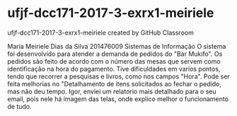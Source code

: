 # ufjf-dcc171-2017-3-exrx1-meiriele
ufjf-dcc171-2017-3-exrx1-meiriele created by GitHub Classroom

Maria Meiriele Dias da Silva 201476009 Sistemas de Informação
O sistema foi desenvolvido para atender a demanda de pedidos do "Bar Mukifo".
Os pedidos são feito de acordo com o número das mesas que servem como identificação na hora do pagamento.
Tive dificuldades em varios pontos, tendo que recorrer a pesquisas e livros, como nos campos "Hora".
Pode ser feita melhorias no "Detalhamento de itens solicitados ao fechar o pedido, mas não deu tempo.
Igor, enviei um relatorio mais detalhado para o seu email, pois nele há imagem das telas, onde explico melhor o funcionamento de tudo.
